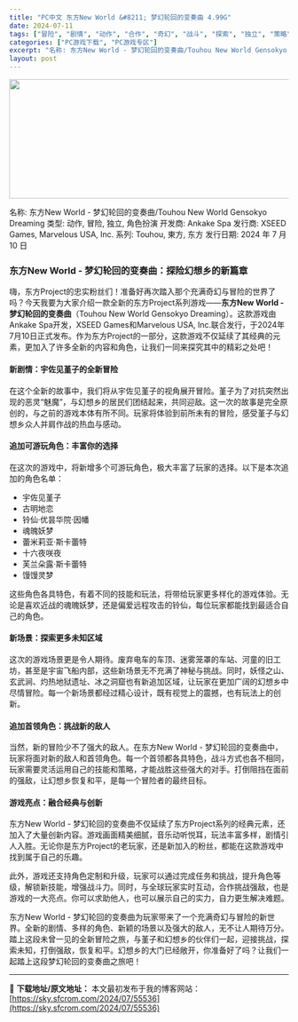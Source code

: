 ```yaml
---
title: "PC中文 东方New World &#8211; 梦幻轮回的变奏曲 4.99G"
date: 2024-07-11
tags: ["冒险", "剧情", "动作", "合作", "奇幻", "战斗", "探索", "独立", "策略", "角色扮演"]
categories: ["PC游戏下载", "PC游戏专区"]
excerpt: "名称: 东方New World - 梦幻轮回的变奏曲/Touhou New World Gensokyo Dreaming 类型: 动作, 冒险, 独立, 角色扮演 开发商: Ankake Spa 发行商: XSEED Games, Marvelous USA, Inc. 系列: Touhou, 東&hellip;"
layout: post
---
```


<img class="size-full wp-image-55537 aligncenter" src="https://sky.sfcrom.com/wp-content/uploads/2024/07/2024071109153179.webp" alt="" width="660" height="215" />

名称: 东方New World - 梦幻轮回的变奏曲/Touhou New World Gensokyo Dreaming
类型: 动作, 冒险, 独立, 角色扮演
开发商: Ankake Spa
发行商: XSEED Games, Marvelous USA, Inc.
系列: Touhou, 東方, 东方
发行日期: 2024 年 7 月 10 日
<h3>东方New World - 梦幻轮回的变奏曲：探险幻想乡的新篇章</h3>
嗨，东方Project的忠实粉丝们！准备好再次踏入那个充满奇幻与冒险的世界了吗？今天我要为大家介绍一款全新的东方Project系列游戏——<strong>东方New World - 梦幻轮回的变奏曲</strong>（Touhou New World Gensokyo Dreaming）。这款游戏由Ankake Spa开发，XSEED Games和Marvelous USA, Inc.联合发行，于2024年7月10日正式发布。作为东方Project的一部分，这款游戏不仅延续了其经典的元素，更加入了许多全新的内容和角色，让我们一同来探究其中的精彩之处吧！
<h4>新剧情：宇佐见堇子的全新冒险</h4>
在这个全新的故事中，我们将从宇佐见堇子的视角展开冒险。堇子为了对抗突然出现的恶灵“魅魔”，与幻想乡的居民们团结起来，共同迎敌。这一次的故事是完全原创的，与之前的游戏本体有所不同。玩家将体验到前所未有的冒险，感受堇子与幻想乡众人并肩作战的热血与感动。
<h4>追加可游玩角色：丰富你的选择</h4>
在这次的游戏中，将新增多个可游玩角色，极大丰富了玩家的选择。以下是本次追加的角色名单：
<ul>
 	<li>宇佐见堇子</li>
 	<li>古明地恋</li>
 	<li>铃仙·优昙华院·因幡</li>
 	<li>魂魄妖梦</li>
 	<li>蕾米莉亚·斯卡蕾特</li>
 	<li>十六夜咲夜</li>
 	<li>芙兰朵露·斯卡蕾特</li>
 	<li>馒馒灵梦</li>
</ul>
这些角色各具特色，有着不同的技能和玩法，将带给玩家更多样化的游戏体验。无论是喜欢近战的魂魄妖梦，还是偏爱远程攻击的铃仙，每位玩家都能找到最适合自己的角色。
<h4>新场景：探索更多未知区域</h4>
这次的游戏场景更是令人期待。废弃电车的车顶、迷雾笼罩的车站、河童的旧工坊，甚至是宇宙飞船内部，这些新场景无不充满了神秘与挑战。同时，妖怪之山、玄武涧、灼热地狱遗址、冰之洞窟也有新追加区域，让玩家在更加广阔的幻想乡中尽情冒险。每一个新场景都经过精心设计，既有视觉上的震撼，也有玩法上的创新。
<h4>追加首领角色：挑战新的敌人</h4>
当然，新的冒险少不了强大的敌人。在东方New World - 梦幻轮回的变奏曲中，玩家将面对新的敌人和首领角色。每一个首领都各具特色，战斗方式也各不相同，玩家需要灵活运用自己的技能和策略，才能战胜这些强大的对手。打倒阻挡在面前的强敌，让幻想乡恢复和平，是每一个冒险者的最终目标。
<h4>游戏亮点：融合经典与创新</h4>
东方New World - 梦幻轮回的变奏曲不仅延续了东方Project系列的经典元素，还加入了大量创新内容。游戏画面精美细腻，音乐动听悦耳，玩法丰富多样，剧情引人入胜。无论你是东方Project的老玩家，还是新加入的粉丝，都能在这款游戏中找到属于自己的乐趣。

此外，游戏还支持角色定制和升级，玩家可以通过完成任务和挑战，提升角色等级，解锁新技能，增强战斗力。同时，与全球玩家实时互动，合作挑战强敌，也是游戏的一大亮点。你可以求助他人，也可以展示自己的实力，自力更生解决难题。

东方New World - 梦幻轮回的变奏曲为玩家带来了一个充满奇幻与冒险的新世界。全新的剧情、多样的角色、新颖的场景以及强大的敌人，无不让人期待万分。踏上这段未曾一见的全新冒险之旅，与堇子和幻想乡的伙伴们一起，迎接挑战，探索未知，打倒强敌，恢复和平。幻想乡的大门已经敞开，你准备好了吗？让我们一起踏上这段梦幻轮回的变奏曲之旅吧！

---
📖 **下载地址/原文地址：** 本文最初发布于我的博客网站：[https://sky.sfcrom.com/2024/07/55536](https://sky.sfcrom.com/2024/07/55536)
